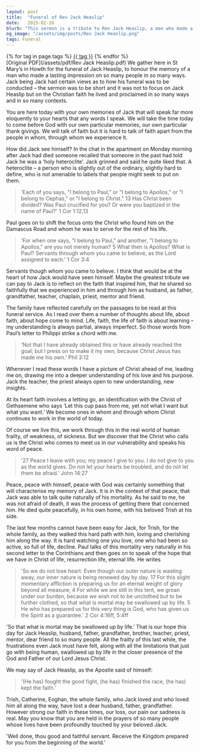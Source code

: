 ```yaml
---
layout: post
title:  "Funeral of Rev Jack Heaslip"
date:   2015-02-26
blurb: "This sermon is a tribute to Rev Jack Heaslip, a man who made a lasting impression on many people in various ways. It reflects on the faith that inspired him and that he shared so faithfully. The sermon also discusses the concept of faith, the journey of learning, and the hope we have in Christ of life, resurrection life, and eternal life."
og_image: "/assets/img/posts/Rev Jack Heaslip.png"
tags: Funeral
---    
```

<div class="tag-pills">
    {% for tag in page.tags %}
    <a href="{{ site.baseurl }}/tag/{{ tag | slugify }}" class="tag-pill">{{ tag }}</a>
    {% endfor %}
</div>
[Original PDF](/assets/pdf/Rev Jack Heaslip.pdf)
We gather here in St Mary’s in Howth for the funeral of Jack Heaslip, to honour the memory of a man who made a lasting impression on so many people in so many ways. Jack being Jack had certain views as to how his funeral was to be conducted – the sermon was to be short and it was not to focus on Jack Heaslip but on the Christian faith he lived and proclaimed in so many ways and in so many contexts.

You are here today with your own memories of Jack that will speak far more eloquently to your hearts that any words I speak. We will take the time today to come before God with our own particular memories, our own particular thank givings. We will talk of faith but it is hard to talk of faith apart from the people in whom, through whom we experience it.

How did Jack see himself? In the chat in the apartment on Monday morning after Jack had died someone recalled that someone in the past had told Jack he was a ‘holy heteroclite’. Jack grinned and said he quite liked that. A heteroclite – a person who is slightly out of the ordinary, slightly hard to define, who is not amenable to labels that people might seek to put on them.

> 'Each of you says, "I belong to Paul," or "I belong to Apollos," or "I belong to Cephas," or "I belong to Christ." 13 Has Christ been divided? Was Paul crucified for you? Or were you baptized in the name of Paul?'
1 Cor 1:12,13

Paul goes on to shift the focus onto the Christ who found him on the Damascus Road and whom he was to serve for the rest of his life.

> 'For when one says, "I belong to Paul," and another, "I belong to Apollos," are you not merely human? 5 What then is Apollos? What is Paul? Servants through whom you came to believe, as the Lord assigned to each.' 1 Cor 3:4

Servants though whom you came to believe. I think that would be at the heart of how Jack would have seen himself. Maybe the greatest tribute we can pay to Jack is to reflect on the faith that inspired him, that he shared so faithfully that we experienced in him and through him as husband, as father, grandfather, teacher, chaplain, priest, mentor and friend.

The family have reflected carefully on the passages to be read at this funeral service. As I read over them a number of thoughts about life, about faith, about hope come to mind. Life, faith, the life of faith is about learning – my understanding is always partial, always imperfect. So those words from Paul’s letter to Philippi strike a chord with me.

> 'Not that I have already obtained this or have already reached the goal; but I press on to make it my own, because Christ Jesus has made me his own.' Phil 3:12

Whenever I read these words I have a picture of Christ ahead of me, leading me on, drawing me into a deeper understanding of his love and his purpose. Jack the teacher, the priest always open to new understanding, new insights.

At its heart faith involves a letting go, an identification with the Christ of Gethsemene who says ‘Let this cup pass from me, yet not what I want but what you want.’ We become ones in whom and through whom Christ continues to work in the world of today.

Of course we live this, we work through this in the real world of human frailty, of weakness, of sickness. But we discover that the Christ who calls us is the Christ who comes to meet us in our vulnerability and speaks his word of peace.

> '27 Peace I leave with you; my peace I give to you. I do not give to you as the world gives. Do not let your hearts be troubled, and do not let them be afraid.' John 14:27

Peace, peace with himself, peace with God was certainly something that will characterise my memory of Jack. It is in the context of that peace, that Jack was able to talk quite naturally of his mortality. As he said to me, he was not afraid of death, it was the process of getting there that concerned him. He died quite peacefully, in his own home, with his beloved Trish at his side.

The last few months cannot have been easy for Jack, for Trish, for the whole family, as they walked this hard path with him, loving and cherishing him along the way. It is hard watching one you love, one who had been so active, so full of life, decline. Paul talks of this mortality very naturally in his second letter to the Corinthians and then goes on to speak of the hope that we have in Christ of life, resurrection life, eternal life. He writes

> 'So we do not lose heart. Even though our outer nature is wasting away, our inner nature is being renewed day by day. 17 For this slight momentary affliction is preparing us for an eternal weight of glory beyond all measure, 4 For while we are still in this tent, we groan under our burden, because we wish not to be unclothed but to be further clothed, so that what is mortal may be swallowed up by life. 5 He who has prepared us for this very thing is God, who has given us the Spirit as a guarantee.' 2 Cor 4:16ff, 5:4ff

'So that what is mortal may be swallowed up by life.’ That is our hope this day for Jack Heaslip, husband, father, grandfather, brother, teacher, priest, mentor, dear friend to so many people. All the frailty of this last while, the frustrations even Jack must have felt, along with all the limitations that just go with being human, swallowed up by life in the closer presence of the God and Father of our Lord Jesus Christ.

We may say of Jack Heaslip, as the Apostle said of himself:

> '(He has) fought the good fight, (he has) finished the race, (he has) kept the faith.'

Trish, Catherine, Eoghan, the whole family, who Jack loved and who loved him all along the way, have lost a dear husband, father, grandfather. However strong our faith in these times, our loss, our pain our sadness is real. May you know that you are held in the prayers of so many people whose lives have been profoundly touched by your beloved Jack.

'Well done, thou good and faithful servant. Receive the Kingdom prepared for you from the beginning of the world.'
